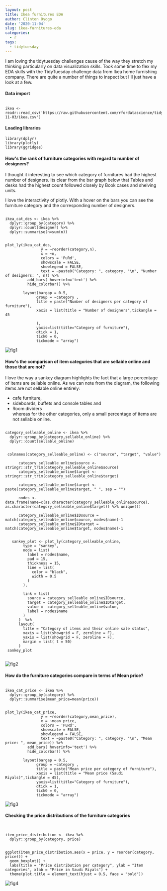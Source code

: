 ```yaml
---
layout: post
title: Ikea furnitures EDA
author: Clinton Oyogo
date: '2020-11-04'
slug: ikea-furnitures-eda
categories:
  - r
tags:
  - tidytuesday
---
```


I am loving the tidytuesday challenges cause of the way they stretch my thinking particularly on data visualization skills.
Took some time to flex my EDA skills with the TidyTuesday challenge data from Ikea home furnishing company.
There are quite a number of things to inspect but I'll just have a look at a few.    



#### Data import
```

ikea <- readr::read_csv('https://raw.githubusercontent.com/rfordatascience/tidytuesday/master/data/2020/2020-11-03/ikea.csv')

```

#### Loading libraries
```
library(dplyr)
library(plotly)
library(ggridges)

```


#### How's the rank of furniture categories with regard to number of designers?

I thought it interesting to see which category of furnitures had the highest number of designers.
Its clear from the bar graph below that Tables and desks had the highest count followed closely by Book cases and shelving units.

I love the interactivity of plotly. With a hover on the bars you can see the furniture category and the corresponding number of designers.

```

ikea_cat_des <- ikea %>%
  dplyr::group_by(category) %>%
  dplyr::count(designer) %>%
  dplyr::summarise(n=sum(n))
  
  
plot_ly(ikea_cat_des, 
                y = ~reorder(category,n), 
                x = ~n, 
                colors = 'PuRd',
                showscale = FALSE,
                showlegend = FALSE,
                text = ~paste0("Category: ", category, "\n", "Number of designers: ", n)) %>%
          add_bars( hoverinfo='text') %>%
          hide_colorbar() %>%
      
        layout(bargap = 0.5, 
              group = ~category , 
              title = paste("Number of designers per category of furniture"), 
              xaxis = list(title = "Number of designers",tickangle = 45
                           
              ),
              yaxis=list(title="Category of furniture"), 
              dtick = 1,
              tick0 = 0,
              tickmode = "array")
```

![fig1](/assets/fig1_ikeaEDA.png)  



#### How's the comparison of item categories that are sellable online and those that are not?

I love the way a sankey diagram highlights the fact that a large percentage of items are sellable online.
As we can note from the diagram, the following items are not sellable online entirely:
   - cafe furniture,   
   - sideboards, buffets and console tables  and   
   - Room dividers  
whereas for the other categories, only a small percentage of items are not sellable online.

  

```

category_selleable_online <- ikea %>%
  dplyr::group_by(category,sellable_online) %>%
  dplyr::count(sellable_online)


 colnames(category_selleable_online) <- c("source", "target", "value")

      category_selleable_online$source <- stringr::str_trim(category_selleable_online$source)
      category_selleable_online$target <- stringr::str_trim(category_selleable_online$target)

      category_selleable_online$target <- paste(category_selleable_online$target, " ", sep = "")

      nodes <- data.frame(name=c(as.character(category_selleable_online$source), as.character(category_selleable_online$target)) %>% unique())
      
      category_selleable_online$IDsource = match(category_selleable_online$source, nodes$name)-1
      category_selleable_online$IDtarget = match(category_selleable_online$target, nodes$name)-1
      
      
   sankey_plot <- plot_ly(category_selleable_online,
        type = "sankey",
        node = list(
          label = nodes$name,
          pad = 15,
          thickness = 15,
          line = list(
            color = "black",
            width = 0.5
          )
        ),
        
        link = list(
          source = category_selleable_online$IDsource,
          target = category_selleable_online$IDtarget,
          value =  category_selleable_online$value,
          label = nodes$name
        )
      )  %>%
      layout(
        title = "Category of items and their online sale status",
        xaxis = list(showgrid = F, zeroline = F),
        yaxis = list(showgrid = F, zeroline = F),
        margin = list( t = 50)
      )
 sankey_plot
   
```

![fig2](/assets/fig2_ikeaEDA.png)  

#### How do the furniture categories compare in terms of Mean price?


```

ikea_cat_price <- ikea %>%
  dplyr::group_by(category) %>%
  dplyr::summarise(mean_price=mean(price))
  
  
plot_ly(ikea_cat_price, 
                y = ~reorder(category,mean_price), 
                x = ~mean_price, 
                colors = 'PuRd',
                showscale = FALSE,
                showlegend = FALSE,
                text = ~paste0("Category: ", category, "\n", "Mean price: ", mean_price)) %>%
          add_bars( hoverinfo='text') %>%
          hide_colorbar() %>%
      
        layout(bargap = 0.5, 
              group = ~category , 
              title = paste("Mean price per category of furniture"), 
              xaxis = list(title = "Mean price (Saudi Riyals)",tickangle = 45),
              yaxis=list(title="Category of furniture"), 
              dtick = 1,
              tick0 = 0,
              tickmode = "array")

```

![fig3](/assets/fig3_ikeaEDA.png)  

#### Checking the price distributions of the furniture categories

```


item_price_distribution <- ikea %>%
  dplyr::group_by(category, price)


ggplot(item_price_distribution,aes(x = price, y = reorder(category, price))) +
  geom_boxplot() +
  labs(title = "Price distribution per category", ylab = "Item categories", xlab = "Price in Saudi Riyals") +
  theme(plot.title = element_text(hjust = 0.5, face = "bold"))

```

![fig4](/assets/fig4_ikeaEDA.png)  

